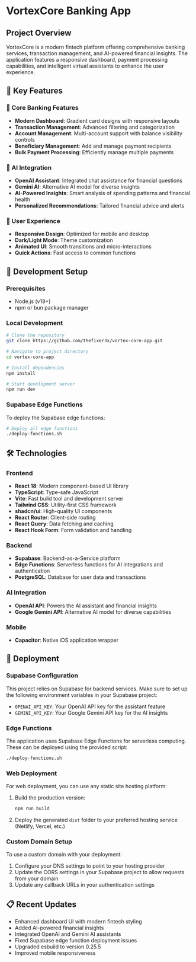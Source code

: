 # VortexCore Banking App

## Project Overview

VortexCore is a modern fintech platform offering comprehensive banking services, transaction management, and AI-powered financial insights. The application features a responsive dashboard, payment processing capabilities, and intelligent virtual assistants to enhance the user experience.

## 🚀 Key Features

### 💼 Core Banking Features
- **Modern Dashboard**: Gradient card designs with responsive layouts
- **Transaction Management**: Advanced filtering and categorization
- **Account Management**: Multi-account support with balance visibility controls
- **Beneficiary Management**: Add and manage payment recipients
- **Bulk Payment Processing**: Efficiently manage multiple payments

### 🤖 AI Integration
- **OpenAI Assistant**: Integrated chat assistance for financial questions
- **Gemini AI**: Alternative AI model for diverse insights
- **AI-Powered Insights**: Smart analysis of spending patterns and financial health
- **Personalized Recommendations**: Tailored financial advice and alerts

### 🎨 User Experience
- **Responsive Design**: Optimized for mobile and desktop
- **Dark/Light Mode**: Theme customization
- **Animated UI**: Smooth transitions and micro-interactions
- **Quick Actions**: Fast access to common functions

## 🧰 Development Setup

### Prerequisites
- Node.js (v18+)
- npm or bun package manager

### Local Development

```sh
# Clone the repository
git clone https://github.com/thefixer3x/vortex-core-app.git

# Navigate to project directory
cd vortex-core-app

# Install dependencies
npm install

# Start development server
npm run dev
```

### Supabase Edge Functions
To deploy the Supabase edge functions:

```sh
# Deploy all edge functions
./deploy-functions.sh
```

## 🛠️ Technologies

### Frontend
- **React 18**: Modern component-based UI library
- **TypeScript**: Type-safe JavaScript
- **Vite**: Fast build tool and development server
- **Tailwind CSS**: Utility-first CSS framework
- **shadcn/ui**: High-quality UI components
- **React Router**: Client-side routing
- **React Query**: Data fetching and caching
- **React Hook Form**: Form validation and handling

### Backend
- **Supabase**: Backend-as-a-Service platform
- **Edge Functions**: Serverless functions for AI integrations and authentication
- **PostgreSQL**: Database for user data and transactions

### AI Integration
- **OpenAI API**: Powers the AI assistant and financial insights
- **Google Gemini API**: Alternative AI model for diverse capabilities

### Mobile
- **Capacitor**: Native iOS application wrapper

## 🚀 Deployment

### Supabase Configuration

This project relies on Supabase for backend services. Make sure to set up the following environment variables in your Supabase project:

- `OPENAI_API_KEY`: Your OpenAI API key for the assistant feature
- `GEMINI_API_KEY`: Your Google Gemini API key for the AI insights

### Edge Functions

The application uses Supabase Edge Functions for serverless computing. These can be deployed using the provided script:

```sh
./deploy-functions.sh
```

### Web Deployment

For web deployment, you can use any static site hosting platform:

1. Build the production version:
   ```sh
   npm run build
   ```

2. Deploy the generated `dist` folder to your preferred hosting service (Netlify, Vercel, etc.)

### Custom Domain Setup

To use a custom domain with your deployment:

1. Configure your DNS settings to point to your hosting provider
2. Update the CORS settings in your Supabase project to allow requests from your domain
3. Update any callback URLs in your authentication settings

## 📋 Recent Updates

- Enhanced dashboard UI with modern fintech styling
- Added AI-powered financial insights
- Integrated OpenAI and Gemini AI assistants
- Fixed Supabase edge function deployment issues
- Upgraded esbuild to version 0.25.5
- Improved mobile responsiveness
